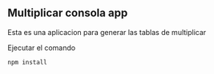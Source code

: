 ## Multiplicar consola app

Esta es una aplicacion para generar las tablas de multiplicar

Ejecutar el comando

`npm install`

